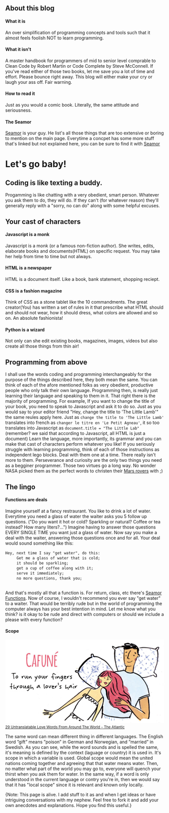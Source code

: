 
## About this blog
#### What it is
An over simplification of programming concepts and tools such that it almost feels foolish NOT to learn programming.

#### What it isn't
A master handbook for programmers of mid to senior level comprable to Clean Code by Robert Martin or Code Complete by Steve McConnell. If you've read either of those two books, let me save you a lot of time and effort. Please bounce right away. This blog will either make your cry or laugh your ass off. Fair warning.

#### How to read it
Just as you would a comic book. Literally, the same attitude and seriousness.

#### The Seamor
[Seamor](/seamor.md) is your guy. He list's all those things that are too extensive or boring to mention on the main page. Everytime a concpet has some more stuff that's linked but not explained here, you can be sure to find it with [Seamor](/seamor.md)

# Let's go baby!
## Coding is like texting a buddy.
Progamming is like chatting with a very obedient, smart person. Whatever you ask them to do, they will do. If they can't (for whatever reason) they'll generally reply with a "sorry, no can do" along with some helpful excuses.

## Your cast of characters
#### Javascript is a monk
Javascript is a monk (or a famous non-fiction author). She writes, edits, elaborate books and documents(HTML) on specific request. You may take her help from time to time but not always.

#### HTML is a newspaper
HTML is a document itself. Like a book, bank statement, shopping reciept.

#### CSS is a fashion magazine
Think of CSS as a stone tablet like the 10 commandments. The great creator(You) has written a set of rules in it that prescribe what HTML should and should not wear, how it should dress, what colors are allowed and so on. An absolute fashionista!


#### Python is a wizard
Not only can she edit existing books, magazines, images, videos but also create all those things from thin air! 



## Programming from above
I shall use the words coding and programming interchangeably for the purpose of the things described here, they both mean the same.
You can think of each of the afore mentioned folks as very obedient, productive people who only talk their own language. Programming then, is really just learning their language and speaking to them in it. That right there is the majority of programming.
For example, If you want to change the title of your book, you need to speak to Javascript and ask it to do so. Just as you would say to your editor friend "Hey, change the title to 'The Little Lamb'" the same reules apply here. 
Just as `change the title to 'The Little Lamb'` translates into french as `changer le titre en 'Le Petit Agneau'`, it so too translates into Javascript as `document.title = "The Little Lab"` (remember? we said that according to Javascript, all HTML is just a document)
Learn the language, more importantly, its grammar and you can make that cast of characters perform whatever you like!
If you seriously struggle with learning programming, think of each of those instructions as independent lego blocks. Deal with them one at a time. There really isn't more to them.
Perseverance and curiosity are the only two things you need as a begginer programmer. Those two virtues go a long way. No wonder NASA picked them as the perfect words to christen their [Mars rovers](https://mars.nasa.gov/mars2020/spacecraft/rover/body/) with ;) 



## The lingo
#### Functions are deals
Imagine yourself at a fancy restraurant. You like to drink a lot of water. Everytime you need a glass of water the waiter asks you 5 follow up questions. ("Do you want it hot or cold? Sparkling or natural? Coffee or tea instead? How many liters?...") Imagine having to answer those questions EVERY SINGLE TIME you want just a glass of water.
Now say you make a deal with the waiter, answering those questions once and for all. Your deal would sound something like this:

```
Hey, next time I say "get water", do this:
	 Get me a glass of water that is cold;
	 it should be sparkling;
	 get a cup of coffee along with it;
	 serve it immediately;
	 no more questions, thank you;
	 
```
And that's mostly all that a function is. For return, class, etc there's [Seamor Functions](/seamor.md#functions).
Now of course, I wouldn't recommend you ever say "get water" to a waiter. That would be terribly rude but in the world of programming the computer always has your best intention in mind. Let me know what you think? is it okay to be rude and direct with computers or should we include a please with every function?


#### Scope
![](/static/scope-love-word.jpg)
<small>[29 Untranslatable Love Words From Around The World - The Atlantic](https://www.boredpanda.com/untranslatable-love-words-meanings-emma-block/) </small><br>

The same word can mean different thing in different languages. The English word ”gift” means ”poison” in German and Norwegian, and ”married” in Swedish. As you can see, while the word sounds and is spelled the same, it's meaning is defined by the context (laguage or country) it is used in. It's scope in which a variable is used.
Global scope would mean the united nations coming together and agreeing that that water means water. Then, no matter what part of the world you may go to, everyone will quench your thirst when you ask them for water.
In the same way, if a word is only understood in the current language or contry you're in, then we would say that it has "local scope" since it is relevant and known only locally. 

{Note: This page is alive. I add stuff to it as and when I get ideas or have intriguing conversations with my nephew. Feel free to fork it and add your own anecdotes and explanations. Hope you find this useful.}

